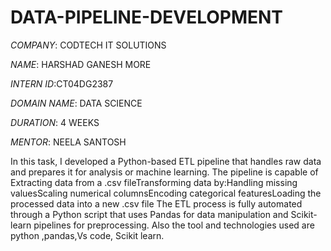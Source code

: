 # DATA-PIPELINE-DEVELOPMENT

*COMPANY*: CODTECH IT SOLUTIONS

*NAME*: HARSHAD GANESH MORE

*INTERN ID*:CT04DG2387

*DOMAIN NAME*: DATA SCIENCE

*DURATION*: 4 WEEKS

*MENTOR*: NEELA SANTOSH

In this task, I developed a Python-based ETL pipeline that handles raw data and prepares it for analysis or machine learning. The pipeline is capable of Extracting data from a .csv fileTransforming data by:Handling missing valuesScaling numerical columnsEncoding categorical featuresLoading the processed data into a new .csv file The ETL process is fully automated through a Python script that uses Pandas for data manipulation and Scikit-learn pipelines for preprocessing.
Also the tool and technologies used are python ,pandas,Vs code, Scikit learn.
